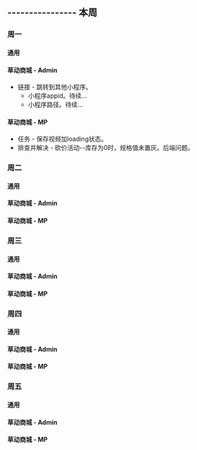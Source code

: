 ## ---------------- 本周

### 周一
#### 通用
#### 草动商城 - Admin
* 链接 - 跳转到其他小程序。
  - 小程序appid。待续...
  - 小程序路径。待续...
#### 草动商城 - MP
* 任务 - 保存视频加loading状态。
* 排查并解决 - 砍价活动--库存为0时，规格值未置灰。后端问题。

### 周二
#### 通用
#### 草动商城 - Admin
#### 草动商城 - MP

### 周三
#### 通用
#### 草动商城 - Admin
#### 草动商城 - MP

### 周四
#### 通用
#### 草动商城 - Admin
#### 草动商城 - MP

### 周五
#### 通用
#### 草动商城 - Admin
#### 草动商城 - MP
